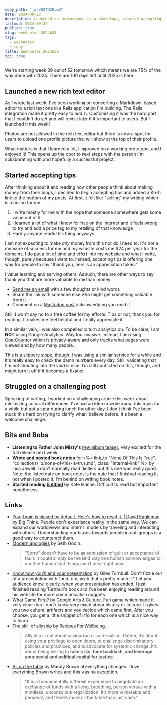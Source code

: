 ```yaml
---
copy_path: "_w/2024W38.md"
date: 2024-09-22
description: Launched an improvement on a prototype, started accepting tips, and started writing a new article. Weeknotes for the 38th week of the year 2024.
lastmod: 2024-09-22
publish: true
slug: weeknotes-2024W38
tags:
  - weeknotes
  - ruby
title: Weeknotes 2024W38
toc: true
---
```


We're starting week 39 out of 52 tomorrow which means we are 75% of the way done with 2024. There are 100 days left until 2025 is here.

## Launched a new rich text editor

As I wrote last week, I've been working on converting a Markdown-based editor to a rich text one in a Rails application I'm building. The Rails integration made it pretty easy to add in. Customizing it was the hard part that I couldn't do yet and will revisit later if it's important to users. But I launched it this week!

Photos are not allowed in the rich text editor but there is now a spot for users to upload one profile picture that will show at the top of their profile.

What matters is that I learned a lot, I improved on a working prototype, and I enjoyed it! This opens up the door to next steps with the person I'm collaborating with and hopefully a successful project.

## Started accepting tips

After thinking about it and reading how other people think about making money from their blogs, I decided to begin accepting tips and added a Ko-fi link to the bottom of my posts. At first, it felt like "selling" my writing which is a no-no for me:

1. I write mostly for me with the hope that someone somewhere gets some value out of it
2. I learned a lot of what I know for free on the internet and it feels wrong to try and add a price tag to my retelling of that knowledge
3. Hardly anyone reads this thing anyways

I am not expecting to make *any* money from this nor do I need to. It's not a measure of success for me and my website costs me $24 per year for the domains. I do put a lot of time and effort into my website and what I write, though, purely because I want to. Instead, accepting tips is offering one way for people to say "thank you, here is an appreciation token."

I value learning and serving others. As such, there are other ways to say thank you that are more valuable to me than money:

- [Send me an email](mailto:websitecontact.hush341@passmail.net) with a few thoughts or kind words
- Share the link with someone else who might get something valuable from it
- Comment on a [Mastodon post](https://social.lol/@ww) acknowledging you read it

Still, I won't say no to a free coffee for my efforts. Tips or not, thank you for reading. It makes me feel helpful and I really appreciate it.

In a similar vein, I was also compelled to turn analytics on. To be clear, I am **NOT** using Google Analytics. Way too invasive. Instead, I am using [GoatCounter](https://www.goatcounter.com/) which is privacy-aware and only tracks what pages were viewed and by how many people.

This is a slippery slope, though. I was using a similar service for a while and it's really easy to check the damn numbers every day. Still, validating that I'm not shouting into the void is nice. I'm still conflicted on this, though, and might turn it off if it becomes a fixation.

## Struggled on a challenging post

Speaking of writing, I worked on a challenging article this week about minimizing cultural differences. I've had an idea to write about this topic for a while but got a spur during lunch the other day. I don't think I've been stuck this hard on trying to clarify what I believe before. It's been a welcome challenge.

## Bits and Bobs

- **Listening to Father John Misty's** [new album teaser.](https://fjm.ffm.to/fatherjohnmisty_mahashmashana) Very excited for the full release next week.
- **Wrote and posted book notes** for <%= link_to "None Of This Is True", "collections/_b/none-of-this-is-true.md", class: "internal-link" %> by Lisa Jewell. I don't normally read thrillers but this one was really good. Note: the listed date on book notes is the date that I finished reading it, not when I posted it. I'm behind on writing book notes.
- **Started reading [Entitled](http://www.katemanne.net/entitled.html)** by Kate Manne. Difficult to read but important nonetheless.

## Links

- [Your brain is biased by default. Here's how to reset it. \| David Eagleman](https://www.youtube.com/watch?v=6L9UHONpSfM) by Big Think. People don't experience reality in the same way. We can expand our worldviews and internal models by traveling and interacting with others. Understanding our biases towards people in out-groups is a good way to counteract them.
- [Modern apologies](https://seths.blog/2024/09/modern-apologies/) by Seth Godin.
	> “Sorry” doesn’t have to be an admission of guilt or acceptance of fault. It could simply be the kind way one human acknowledges to another human that things aren’t ideal right now.
- [Know how you'll end your presentation](https://gilest.org/end.html) by Giles Turnbull. Don't fizzle out of a presentation with "and, um, yeah that's pretty much it." Let your audience know, clearly, when your presentation has ended. I just finished reading Turnbull's book and I've been enjoying reading around his website for more communication nuggets.
- [What Came First?](https://artsandculture.google.com/experiment/what-came-first/ZQGBUPErEE3bVg) by Google Arts & Culture. Fun game which made it very clear that I don't know very much about history or culture. It gives you two cultural artifacts and you decide which came first. After you choose, you get a little snippet of info for each one which is a nice way to learn.
- [The skill of allyship](https://recipesforwellbeing.substack.com/p/the-skill-of-allyship) by Recipes For Wellbeing.
	> Allyship is not about saviourism or paternalism. Rather, it’s about using your privilege to open doors, to challenge discriminatory policies and practices, and to advocate for systemic change. It’s about being willing to **take risks, face backlash, and leverage your social and political capital for justice.**
- [All on the table](https://everythingchanges.us/blog/all-on-the-table/) by Mandy Brown at everything changes. I love everything Brown writes and this was no exception.
	> "It is a fundamentally different experience to negotiate an exchange of funds with a living, breathing, person versus with a mindless, unconscious organization. It’s more vulnerable and personal, and there’s more on the table than just cash."

